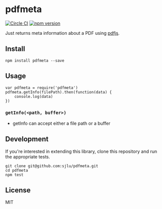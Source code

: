 # pdfmeta

[![Circle CI](https://circleci.com/gh/sjlu/pdfmeta.svg?style=svg)](https://circleci.com/gh/sjlu/pdfmeta)
[![npm version](https://badge.fury.io/js/pdfmeta.svg)](https://badge.fury.io/js/pdfmeta)

Just returns meta information about a PDF using [pdfjs](https://mozilla.github.io/pdf.js/).

## Install

```
npm install pdfmeta --save
```

## Usage

```
var pdfmeta = require('pdfmeta')
pdfmeta.getInfo(filePath).then(function(data) {
    console.log(data)
})
```

### `getInfo(<path, buffer>)`

* getInfo can accept either a file path or a buffer

## Development

If you're interested in extending this library, clone this repository and run the appropriate tests.

```
git clone git@github.com:sjlu/pdfmeta.git
cd pdfmeta
npm test
```

## License

MIT

